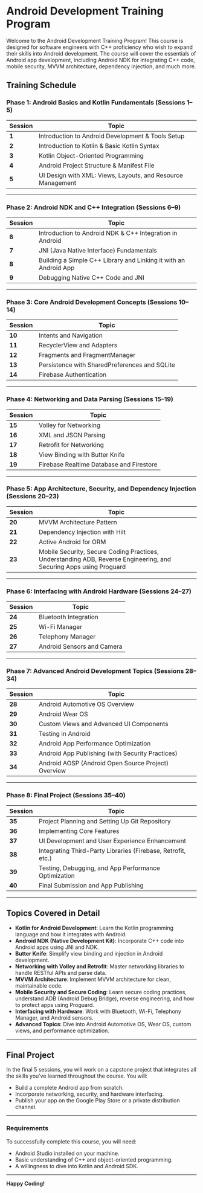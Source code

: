 # Android Development Training Program

Welcome to the Android Development Training Program! This course is designed for software engineers with C++ proficiency who wish to expand their skills into Android development. The course will cover the essentials of Android app development, including Android NDK for integrating C++ code, mobile security, MVVM architecture, dependency injection, and much more.

## **Training Schedule**

### **Phase 1: Android Basics and Kotlin Fundamentals (Sessions 1–5)**

| **Session** | **Topic**                                                                 |
|-------------|---------------------------------------------------------------------------|
| **1**       | Introduction to Android Development & Tools Setup                         |
| **2**       | Introduction to Kotlin & Basic Kotlin Syntax                              |
| **3**       | Kotlin Object-Oriented Programming                                        |
| **4**       | Android Project Structure & Manifest File                                 |
| **5**       | UI Design with XML: Views, Layouts, and Resource Management               |

---

### **Phase 2: Android NDK and C++ Integration (Sessions 6–9)**

| **Session** | **Topic**                                                                 |
|-------------|---------------------------------------------------------------------------|
| **6**       | Introduction to Android NDK & C++ Integration in Android                  |
| **7**       | JNI (Java Native Interface) Fundamentals                                  |
| **8**       | Building a Simple C++ Library and Linking it with an Android App          |
| **9**       | Debugging Native C++ Code and JNI                                        |

---

### **Phase 3: Core Android Development Concepts (Sessions 10–14)**

| **Session** | **Topic**                                                                 |
|-------------|---------------------------------------------------------------------------|
| **10**      | Intents and Navigation                                                    |
| **11**      | RecyclerView and Adapters                                                 |
| **12**      | Fragments and FragmentManager                                             |
| **13**      | Persistence with SharedPreferences and SQLite                             |
| **14**      | Firebase Authentication                                                   |

---

### **Phase 4: Networking and Data Parsing (Sessions 15–19)**

| **Session** | **Topic**                                                                 |
|-------------|---------------------------------------------------------------------------|
| **15**      | Volley for Networking                                                     |
| **16**      | XML and JSON Parsing                                                      |
| **17**      | Retrofit for Networking                                                   |
| **18**      | View Binding with Butter Knife                                            |
| **19**      | Firebase Realtime Database and Firestore                                  |

---

### **Phase 5: App Architecture, Security, and Dependency Injection (Sessions 20–23)**

| **Session** | **Topic**                                                                 |
|-------------|---------------------------------------------------------------------------|
| **20**      | MVVM Architecture Pattern                                                 |
| **21**      | Dependency Injection with Hilt                                            |
| **22**      | Active Android for ORM                                                    |
| **23**      | Mobile Security, Secure Coding Practices, Understanding ADB, Reverse Engineering, and Securing Apps using Proguard |

---

### **Phase 6: Interfacing with Android Hardware (Sessions 24–27)**

| **Session** | **Topic**                                                                 |
|-------------|---------------------------------------------------------------------------|
| **24**      | Bluetooth Integration                                                     |
| **25**      | Wi-Fi Manager                                                             |
| **26**      | Telephony Manager                                                         |
| **27**      | Android Sensors and Camera                                                |

---

### **Phase 7: Advanced Android Development Topics (Sessions 28–34)**

| **Session** | **Topic**                                                                 |
|-------------|---------------------------------------------------------------------------|
| **28**      | Android Automotive OS Overview                                            |
| **29**      | Android Wear OS                                                           |
| **30**      | Custom Views and Advanced UI Components                                   |
| **31**      | Testing in Android                                                        |
| **32**      | Android App Performance Optimization                                      |
| **33**      | Android App Publishing (with Security Practices)                          |
| **34**      | Android AOSP (Android Open Source Project) Overview                       |

---

### **Phase 8: Final Project (Sessions 35–40)**

| **Session** | **Topic**                                                                 |
|-------------|---------------------------------------------------------------------------|
| **35**      | Project Planning and Setting Up Git Repository                            |
| **36**      | Implementing Core Features                                                |
| **37**      | UI Development and User Experience Enhancement                            |
| **38**      | Integrating Third-Party Libraries (Firebase, Retrofit, etc.)              |
| **39**      | Testing, Debugging, and App Performance Optimization                      |
| **40**      | Final Submission and App Publishing                                       |

---

## **Topics Covered in Detail**

- **Kotlin for Android Development**: Learn the Kotlin programming language and how it integrates with Android.
- **Android NDK (Native Development Kit)**: Incorporate C++ code into Android apps using JNI and NDK.
- **Butter Knife**: Simplify view binding and injection in Android development.
- **Networking with Volley and Retrofit**: Master networking libraries to handle RESTful APIs and parse data.
- **MVVM Architecture**: Implement MVVM architecture for clean, maintainable code.
- **Mobile Security and Secure Coding**: Learn secure coding practices, understand ADB (Android Debug Bridge), reverse engineering, and how to protect apps using Proguard.
- **Interfacing with Hardware**: Work with Bluetooth, Wi-Fi, Telephony Manager, and Android sensors.
- **Advanced Topics**: Dive into Android Automotive OS, Wear OS, custom views, and performance optimization.

---

## **Final Project**

In the final 5 sessions, you will work on a capstone project that integrates all the skills you’ve learned throughout the course. You will:
- Build a complete Android app from scratch.
- Incorporate networking, security, and hardware interfacing.
- Publish your app on the Google Play Store or a private distribution channel.

---

### **Requirements**

To successfully complete this course, you will need:
- Android Studio installed on your machine.
- Basic understanding of C++ and object-oriented programming.
- A willingness to dive into Kotlin and Android SDK.

---

**Happy Coding!**
